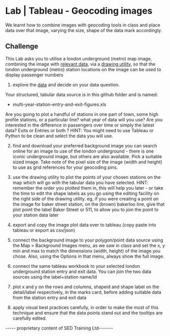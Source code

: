 

# Lab | Tableau - Geocoding images

We learnt how to combine images with geocoding tools in class and place data over that image, varying the size, shape of the data mark accordingly. 

## Challenge 

This Lab asks you to utilise a london underground (metro) map image, combining the image with [relevant data](https://github.com/student-IH-labs-and-stuff/BCNDATA2022/blob/main/Labs/Tableau/multi-year-station-entry-and-exit-figures.xls), via a [drawing utility](https://tableaudraw.com/), so that the london underground (metro) station locations on the image can be used to display passenger numbers


1) explore the [data](https://github.com/student-IH-labs-and-stuff/BCNDATA2022/blob/main/Labs/Tableau/multi-year-station-entry-and-exit-figures.xls) and decide on your data question. 

Your structured, tabular data source is in this github folder and is named: 
+ multi-year-station-entry-and-exit-figures.xls

Are you going to plot a handful of stations in one part of town, some high profile stations, or a particular line? 
what year of data will you use? 
Are you interested in the difference in passengers over time or simply the latest data? 
Exits or Entries or both ? 
HINT: You might need to use Tableau or Python to be clean and select the data you will use. 


2) find and download your preferred background image 
you can search online for an image to use of the london underground - there is one iconic underground image, but others are also available. Pick a suitable sized image. Take note of the pixel size of the image (width and height) to use as grid references for your geocoding pins.

3) use the drawing utility to plot the points of your chosen stations on the map which will go with the tabular data you have selected. HINT: remember the order you plotted them in, this will help you later - or take the time to edit the shape labels as you go using the editing facility on the right side of the drawing utility. eg, if you were creating a point on the image for baker street station, on the (brown) bakerloo line, give that plot point the label Baker Street or 511, to allow you to join the point to your station data later

4) export and copy the image plot data over to tableau (copy paste into tableau or export as csv/json)  

5) connect the background image to your polygon/point data source using the Map > Background Images menu, as we saw in class and set the x, y min and max to match the dimensions (width, height) of the image you chose. Also, using the Options in that menu, always show the full image. 

6) connect the same tableau workbook to your selected london underground station entry and exit data. You can join the two data sources using the label+station name/Id

7) plot x and y on the rows and columns, shapeid and shape label on the detail/label respectively, in the marks card, before adding suitable data from the station entry and exit data 

8) apply visual best practices carefully, in order to make the most of this technique and ensure that the data points stand out and the tooltips are carefully edited.


----- proprietary content of SED Training Ltd-------
